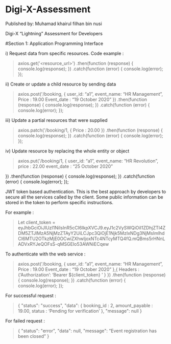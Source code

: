 # Digi-X-Assessment
Published by: Muhamad khairul filhan bin nusi


Digi-X “Lightning” Assessment for Developers

#Section 1: Application Programming Interface

i) Request data from specific resources. Code example : 

> axios.get('<resource_url>')
.then(function (response) {
console.log(response);
})
.catch(function (error) {
console.log(error);
});


ii)  Create or update  a child resource by sending data

>axios.post('/booking, {
user_id: “a1”,
event_name: “HR Management”,
Price : 19.00
Event_date : “19 October 2020”
})
.then(function (response) {
console.log(response);
})
.catch(function (error) {
console.log(error);
});

iii)  Update a partial resources that were supplied 

>axios.patch('/booking/1, {
Price : 20.00
})
.then(function (response) {
console.log(response);
})
.catch(function (error) {
console.log(error);
});




iv) Update resource by replacing the whole entity or object

>axios.put('/booking/1, {
user_id: “a1”,
event_name: “HR Revolution”,
price : 22.00
event_date : “25 October 2020”

})
.then(function (response) {
console.log(response);
})
.catch(function (error) {
console.log(error);
});

JWT token based authentication. This is the best approach by developers to secure all the services called by the client. Some public information can be stored in the token to perform specific instructions. 

For example :

>Let client_token = eyJhbGciOiJIUzI1NiIsInR5cCI6IkpXVCJ9.eyJ1c2VySWQiOiI1ZDhjZTI4ZDM5ZTJlMzA5NjMzZTAyY2UiLCJpc3QiOjE1Njk5MzIxNDg3NjMsImlhdCI6MTU2OTkzMjE0OCwiZXhwIjoxNTc4NTcyMTQ4fQ.mQBms5rHNnLADVxRYJeQOFsS-qMSGEIo53AWNiECqew

To authenticate with the web service : 


>axios.post('/booking, {
user_id: “a1”,
event_name: “HR Management”,
Price : 19.00
Event_date : “19 October 2020”
},{
Headers : {‘Authorization’: ‘Bearer ${client_token} ’ }
})
.then(function (response) {
console.log(response);
})
.catch(function (error) {
console.log(error);
});

For successful request :

>{ 
"status": "success", 
"data": {
booking_id : 2,
amount_payable : 19.00,
status : ‘Pending for verification’
},
"message":  null
}

For failed request :

>{ 
"status": "error", 
"data":  null,
"message":  “Event registration has been closed”
}











